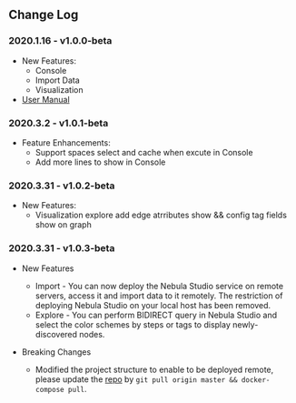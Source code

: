 ## Change Log
### 2020.1.16 - v1.0.0-beta
- New Features:
  - Console
  - Import Data
  - Visualization
- [User Manual](nebula-graph-studio-user-guide-en.md)

### 2020.3.2 - v1.0.1-beta
- Feature Enhancements:
  - Support spaces select and cache when excute in Console
  - Add more lines to show in Console

### 2020.3.31 - v1.0.2-beta
- New Features:
  - Visualization explore add edge atrributes show && config tag fields show on graph

### 2020.3.31 - v1.0.3-beta
- New Features
   - Import - You can now deploy the Nebula Studio service on remote servers, access it and import data to it remotely. The restriction of deploying Nebula Studio on your local host has been removed.
   - Explore - You can perform BIDIRECT query in Nebula Studio and select the color schemes by steps or tags to display newly-discovered nodes.

- Breaking Changes
  - Modified the project structure to enable to be deployed remote, please update the [repo](https://github.com/vesoft-inc/nebula-web-docker) by `git pull origin master && docker-compose pull`.